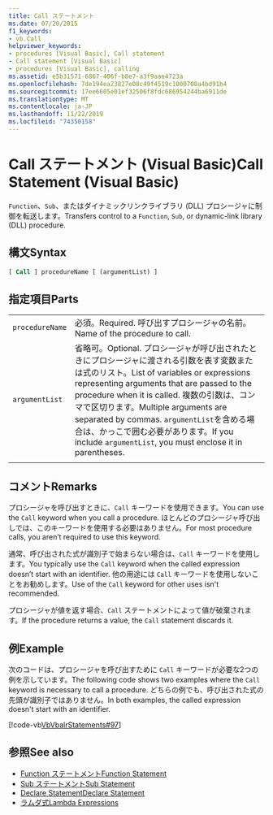 ```yaml
---
title: Call ステートメント
ms.date: 07/20/2015
f1_keywords:
- vb.Call
helpviewer_keywords:
- procedures [Visual Basic], Call statement
- Call statement [Visual Basic]
- procedures [Visual Basic], calling
ms.assetid: e5b31571-6867-406f-b8e7-a3f9aae4723a
ms.openlocfilehash: 7de194ea23827e08c49f4519c1000708a4bd91b4
ms.sourcegitcommit: 17ee6605e01ef32506f8fdc686954244ba6911de
ms.translationtype: MT
ms.contentlocale: ja-JP
ms.lasthandoff: 11/22/2019
ms.locfileid: "74350158"
---
```

# <a name="call-statement-visual-basic"></a><span data-ttu-id="bf63b-102">Call ステートメント (Visual Basic)</span><span class="sxs-lookup"><span data-stu-id="bf63b-102">Call Statement (Visual Basic)</span></span>

<span data-ttu-id="bf63b-103">`Function`、`Sub`、またはダイナミックリンクライブラリ (DLL) プロシージャに制御を転送します。</span><span class="sxs-lookup"><span data-stu-id="bf63b-103">Transfers control to a `Function`, `Sub`, or dynamic-link library (DLL) procedure.</span></span>  
  
## <a name="syntax"></a><span data-ttu-id="bf63b-104">構文</span><span class="sxs-lookup"><span data-stu-id="bf63b-104">Syntax</span></span>  
  
```vb  
[ Call ] procedureName [ (argumentList) ]  
```  
  
## <a name="parts"></a><span data-ttu-id="bf63b-105">指定項目</span><span class="sxs-lookup"><span data-stu-id="bf63b-105">Parts</span></span>  

|||
|---|---|
|`procedureName`|<span data-ttu-id="bf63b-106">必須。</span><span class="sxs-lookup"><span data-stu-id="bf63b-106">Required.</span></span> <span data-ttu-id="bf63b-107">呼び出すプロシージャの名前。</span><span class="sxs-lookup"><span data-stu-id="bf63b-107">Name of the procedure to call.</span></span>|
|`argumentList`|<span data-ttu-id="bf63b-108">省略可。</span><span class="sxs-lookup"><span data-stu-id="bf63b-108">Optional.</span></span> <span data-ttu-id="bf63b-109">プロシージャが呼び出されたときにプロシージャに渡される引数を表す変数または式のリスト。</span><span class="sxs-lookup"><span data-stu-id="bf63b-109">List of variables or expressions representing arguments that are passed to the procedure when it is called.</span></span> <span data-ttu-id="bf63b-110">複数の引数は、コンマで区切ります。</span><span class="sxs-lookup"><span data-stu-id="bf63b-110">Multiple arguments are separated by commas.</span></span> <span data-ttu-id="bf63b-111">`argumentList`を含める場合は、かっこで囲む必要があります。</span><span class="sxs-lookup"><span data-stu-id="bf63b-111">If you include `argumentList`, you must enclose it in parentheses.</span></span>|
|||
  
## <a name="remarks"></a><span data-ttu-id="bf63b-112">コメント</span><span class="sxs-lookup"><span data-stu-id="bf63b-112">Remarks</span></span>

 <span data-ttu-id="bf63b-113">プロシージャを呼び出すときに、`Call` キーワードを使用できます。</span><span class="sxs-lookup"><span data-stu-id="bf63b-113">You can use the `Call` keyword when you call a procedure.</span></span> <span data-ttu-id="bf63b-114">ほとんどのプロシージャ呼び出しでは、このキーワードを使用する必要はありません。</span><span class="sxs-lookup"><span data-stu-id="bf63b-114">For most procedure calls, you aren’t required to use this  keyword.</span></span>

 <span data-ttu-id="bf63b-115">通常、呼び出された式が識別子で始まらない場合は、`Call` キーワードを使用します。</span><span class="sxs-lookup"><span data-stu-id="bf63b-115">You typically use the `Call` keyword when the called expression doesn’t start with an identifier.</span></span> <span data-ttu-id="bf63b-116">他の用途には `Call` キーワードを使用しないことをお勧めします。</span><span class="sxs-lookup"><span data-stu-id="bf63b-116">Use of the `Call` keyword for other uses isn't recommended.</span></span>

 <span data-ttu-id="bf63b-117">プロシージャが値を返す場合、`Call` ステートメントによって値が破棄されます。</span><span class="sxs-lookup"><span data-stu-id="bf63b-117">If the procedure returns a value, the `Call` statement discards it.</span></span>

## <a name="example"></a><span data-ttu-id="bf63b-118">例</span><span class="sxs-lookup"><span data-stu-id="bf63b-118">Example</span></span>

 <span data-ttu-id="bf63b-119">次のコードは、プロシージャを呼び出すために `Call` キーワードが必要な2つの例を示しています。</span><span class="sxs-lookup"><span data-stu-id="bf63b-119">The following code shows two examples where the `Call` keyword is necessary to call a procedure.</span></span> <span data-ttu-id="bf63b-120">どちらの例でも、呼び出された式の先頭が識別子ではありません。</span><span class="sxs-lookup"><span data-stu-id="bf63b-120">In both examples, the called expression doesn't start with an identifier.</span></span>

 [!code-vb[VbVbalrStatements#97](~/samples/snippets/visualbasic/VS_Snippets_VBCSharp/VbVbalrStatements/VB/Class1.vb#97)]  
  
## <a name="see-also"></a><span data-ttu-id="bf63b-121">参照</span><span class="sxs-lookup"><span data-stu-id="bf63b-121">See also</span></span>

- [<span data-ttu-id="bf63b-122">Function ステートメント</span><span class="sxs-lookup"><span data-stu-id="bf63b-122">Function Statement</span></span>](function-statement.md)
- [<span data-ttu-id="bf63b-123">Sub ステートメント</span><span class="sxs-lookup"><span data-stu-id="bf63b-123">Sub Statement</span></span>](sub-statement.md)
- [<span data-ttu-id="bf63b-124">Declare Statement</span><span class="sxs-lookup"><span data-stu-id="bf63b-124">Declare Statement</span></span>](declare-statement.md)
- [<span data-ttu-id="bf63b-125">ラムダ式</span><span class="sxs-lookup"><span data-stu-id="bf63b-125">Lambda Expressions</span></span>](../../programming-guide/language-features/procedures/lambda-expressions.md)
